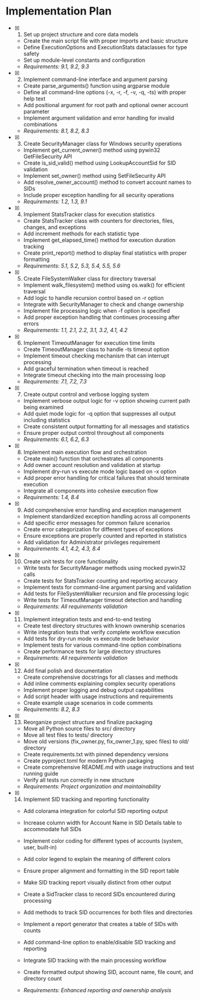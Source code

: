 # Implementation Plan

- [x] 1. Set up project structure and core data models





  - Create the main script file with proper imports and basic structure
  - Define ExecutionOptions and ExecutionStats dataclasses for type safety
  - Set up module-level constants and configuration
  - _Requirements: 9.1, 9.2, 9.3_

- [x] 2. Implement command-line interface and argument parsing





  - Create parse_arguments() function using argparse module
  - Define all command-line options (-x, -r, -f, -v, -q, -ts) with proper help text
  - Add positional argument for root path and optional owner account parameter
  - Implement argument validation and error handling for invalid combinations
  - _Requirements: 8.1, 8.2, 8.3_

- [x] 3. Create SecurityManager class for Windows security operations





  - Implement get_current_owner() method using pywin32 GetFileSecurity API
  - Create is_sid_valid() method using LookupAccountSid for SID validation
  - Implement set_owner() method using SetFileSecurity API
  - Add resolve_owner_account() method to convert account names to SIDs
  - Include proper exception handling for all security operations
  - _Requirements: 1.2, 1.3, 9.1_

- [x] 4. Implement StatsTracker class for execution statistics





  - Create StatsTracker class with counters for directories, files, changes, and exceptions
  - Add increment methods for each statistic type
  - Implement get_elapsed_time() method for execution duration tracking
  - Create print_report() method to display final statistics with proper formatting
  - _Requirements: 5.1, 5.2, 5.3, 5.4, 5.5, 5.6_

- [x] 5. Create FileSystemWalker class for directory traversal





  - Implement walk_filesystem() method using os.walk() for efficient traversal
  - Add logic to handle recursion control based on -r option
  - Integrate with SecurityManager to check and change ownership
  - Implement file processing logic when -f option is specified
  - Add proper exception handling that continues processing after errors
  - _Requirements: 1.1, 2.1, 2.2, 3.1, 3.2, 4.1, 4.2_

- [x] 6. Implement TimeoutManager for execution time limits





  - Create TimeoutManager class to handle -ts timeout option
  - Implement timeout checking mechanism that can interrupt processing
  - Add graceful termination when timeout is reached
  - Integrate timeout checking into the main processing loop
  - _Requirements: 7.1, 7.2, 7.3_

- [x] 7. Create output control and verbose logging system





  - Implement verbose output logic for -v option showing current path being examined
  - Add quiet mode logic for -q option that suppresses all output including statistics
  - Create consistent output formatting for all messages and statistics
  - Ensure proper output control throughout all components
  - _Requirements: 6.1, 6.2, 6.3_

- [x] 8. Implement main execution flow and orchestration





  - Create main() function that orchestrates all components
  - Add owner account resolution and validation at startup
  - Implement dry-run vs execute mode logic based on -x option
  - Add proper error handling for critical failures that should terminate execution
  - Integrate all components into cohesive execution flow
  - _Requirements: 1.4, 8.4_

- [x] 9. Add comprehensive error handling and exception management





  - Implement standardized exception handling across all components
  - Add specific error messages for common failure scenarios
  - Create error categorization for different types of exceptions
  - Ensure exceptions are properly counted and reported in statistics
  - Add validation for Administrator privileges requirement
  - _Requirements: 4.1, 4.2, 4.3, 8.4_

- [x] 10. Create unit tests for core functionality





  - Write tests for SecurityManager methods using mocked pywin32 calls
  - Create tests for StatsTracker counting and reporting accuracy
  - Implement tests for command-line argument parsing and validation
  - Add tests for FileSystemWalker recursion and file processing logic
  - Write tests for TimeoutManager timeout detection and handling
  - _Requirements: All requirements validation_

- [x] 11. Implement integration tests and end-to-end testing





  - Create test directory structures with known ownership scenarios
  - Write integration tests that verify complete workflow execution
  - Add tests for dry-run mode vs execute mode behavior
  - Implement tests for various command-line option combinations
  - Create performance tests for large directory structures
  - _Requirements: All requirements validation_

- [x] 12. Add final polish and documentation





  - Create comprehensive docstrings for all classes and methods
  - Add inline comments explaining complex security operations
  - Implement proper logging and debug output capabilities
  - Add script header with usage instructions and requirements
  - Create example usage scenarios in code comments
  - _Requirements: 8.2, 8.3_
- [x] 13. Reorganize project structure and finalize packaging

  - Move all Python source files to src/ directory
  - Move all test files to tests/ directory
  - Move old versions (fix_owner.py, fix_owner_1.py, spec files) to old/ directory
  - Create requirements.txt with pinned dependency versions
  - Create pyproject.toml for modern Python packaging
  - Create comprehensive README.md with usage instructions and test running guide
  - Verify all tests run correctly in new structure
  - _Requirements: Project organization and maintainability_

- [x] 14. Implement SID tracking and reporting functionality


  - Add colorama integration for colorful SID reporting output
  - Increase column width for Account Name in SID Details table to accommodate full SIDs
  - Implement color coding for different types of accounts (system, user, built-in)
  - Add color legend to explain the meaning of different colors
  - Ensure proper alignment and formatting in the SID report table
  - Make SID tracking report visually distinct from other output


  - Create a SidTracker class to record SIDs encountered during processing
  - Add methods to track SID occurrences for both files and directories
  - Implement a report generator that creates a table of SIDs with counts
  - Add command-line option to enable/disable SID tracking and reporting
  - Integrate SID tracking with the main processing workflow
  - Create formatted output showing SID, account name, file count, and directory count
  - _Requirements: Enhanced reporting and ownership analysis_
  